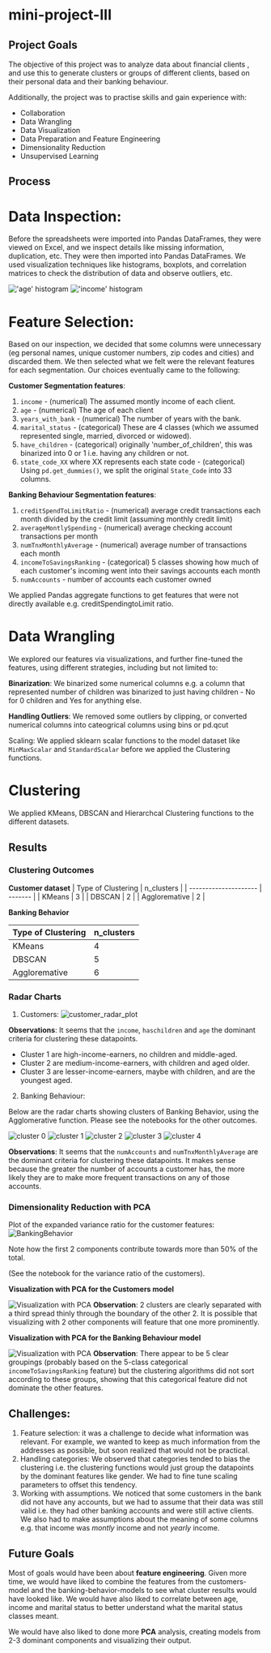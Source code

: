 # mini-project-III

## Project Goals

The objective of this project was to analyze data about financial clients , and use this to generate clusters or groups of different clients, based on their personal data and their banking behaviour. 

Additionally, the project was to practise skills and gain experience with: 

- Collaboration 
- Data Wrangling
- Data Visualization
- Data Preparation and Feature Engineering
- Dimensionality Reduction
- Unsupervised Learning

## Process
# Data Inspection:

Before the spreadsheets were imported into Pandas DataFrames, they were viewed on Excel, and we inspect details like missing information, duplication, etc. They were then imported into Pandas DataFrames. We used visualization techniques like histograms, boxplots, and correlation matrices to check the distribution of data and observe outliers, etc.

!['age' histogram](images/age_histogram.png "Distribution of age")
!['income' histogram](images/income_histogram.png "Distribution of income")


# Feature Selection:
Based on our inspection, we decided that some columns were unnecessary (eg personal names, unique customer numbers, zip codes and cities) and discarded them. We then selected what we felt were the relevant features for each segmentation. Our choices eventually came to the following:

**Customer Segmentation features**:
1. `income` - (numerical) The assumed montly income of each client.
2. `age` - (numerical) The age of each client 
3. `years_with_bank` - (numerical) The number of years with the bank.
4. `marital_status` - (categorical) These are 4 classes (which we assumed represented single, married, divorced or widowed).
5. `have_children` - (categorical) originally 'number_of_children', this was binarized into 0 or 1 i.e. having any children or not.
6. `state_code_XX` where XX represents each state code - (categorical) Using `pd.get_dummies()`, we split the original `State_Code` into 33 columns.

**Banking Behaviour Segmentation features**:
1. `creditSpendToLimitRatio` - (numerical) average credit transactions each month divided by the credit limit (assuming monthly credit limit)
2. `averageMontlySpending` - (numerical) average checking account transactions per month
3. `numTnxMonthlyAverage` - (numerical) average number of transactions each month
4. `incomeToSavingsRanking` - (categorical) 5 classes showing how much of each customer's incoming went into their savings accounts each month
5. `numAccounts` - number of accounts each customer owned

We applied Pandas aggregate functions to get features that were not directly available e.g. creditSpendingtoLimit ratio.

# Data Wrangling

We explored our features via visualizations, and further fine-tuned the features, using different strategies, including but not limited to:

**Binarization**: We binarized some numerical columns e.g. a column that represented number of children was binarized to just having children - No for 0 children and Yes for anything else.

**Handling Outliers**: We removed some outliers by clipping, or converted numerical columns into cateogrical columns using bins or pd.qcut

Scaling: We applied sklearn scalar functions to the model dataset like `MinMaxScalar` and `StandardScalar` before we applied the Clustering functions.

# Clustering

We applied KMeans, DBSCAN and Hierarchcal Clustering functions to the different datasets.

## Results
### Clustering Outcomes

**Customer dataset**
| Type of Clustering    | n_clusters |
| --------------------- | ------- |
| KMeans                | 3       |
| DBSCAN                | 2       |
| Aggloremative         | 2       |


**Banking Behavior**

| Type of Clustering    | n_clusters |
| --------------------- | ------- |
| KMeans                | 4       |
| DBSCAN                | 5       |
| Aggloremative         | 6       |

### Radar Charts

1. Customers:
![customer_radar_plot](images/radar_plot_customers.jpg  "Customer Radar Plot ")

**Observations**: It seems that the `income`, `haschildren` and `age` the dominant criteria for clustering these datapoints. 

- Cluster 1 are high-income-earners, no children and middle-aged. 
- Cluster 2 are medium-income-earners, with children and aged older. 
- Cluster 3 are lesser-income-earners, maybe with children, and are the youngest aged. 


2. Banking Behaviour:

Below are the radar charts showing clusters of Banking Behavior, using the Agglomerative function. Please see the notebooks for the other outcomes. 

![cluster 0](images/cluster0.png "Cluster 0")
![cluster 1](images/cluster1.png "Cluster 1")
![cluster 2](images/cluster2.png "Cluster 2")
![cluster 3](images/cluster3.png "Cluster 3")
![cluster 4](images/cluster4.png "Cluster 4")

**Observations**: It seems that the `numAccounts` and `numTnxMonthlyAverage` are the dominant criteria for clustering these datapoints. It makes sense because the greater the number of accounts a customer has, the more likely they are to make more frequent transactions on any of those accounts. 


### Dimensionality Reduction with PCA

Plot of the expanded variance ratio for the customer features:
![BankingBehavior](images/expanded_variance_ratio_banking_behavior.png "Expanded variance ratio")

Note how the first 2 components contribute towards more than 50% of the total.

(See the notebook for the variance ratio of the customers). 

**Visualization with PCA for the Customers model**

![Visualization with PCA](images/customer_PCA.png "Visualization with PCA")
**Observation**: 2 clusters are clearly separated with a third spread thinly through the boundary of the other 2. It is possible that visualizing with 2 other components will feature that one more prominently. 

**Visualization with PCA for the Banking Behaviour model**

![Visualization with PCA](images/PCA_Agglomerative.png "Visualization with PCA")
**Observation**: There appear to be 5 clear groupings (probably based on the 5-class categorical `incomeToSavingsRanking` feature) but the clustering algorithms did not sort according to these groups, showing that this categorical feature did not dominate the other features. 




## Challenges:
1. Feature selection: it was a challenge to decide what information was relevant. For example, we wanted to keep as much information from the addresses as possible, but soon realized that would not be practical.
2. Handling categories: We observed that categories tended to bias the clustering i.e. the clustering functions would just group the datapoints by the dominant features like gender. We had to fine tune scaling parameters to offset this tendency.
3. Working with assumptions. We noticed that some customers in the bank did not have any accounts, but we had to assume that their data was still valid i.e. they had other banking accounts and were still active clients. We also had to make assumptions about the meaning of some columns e.g. that income was *montly* income and not *yearly* income. 


## Future Goals

Most of goals would have been about **feature engineering**. Given more time, we would have liked to combine the features from the customers-model and the banking-behavior-models to see what cluster results would have looked like. We would have also liked to correlate between age, income and marital status to better understand what the marital status classes meant. 

We would have also liked to done more **PCA** analysis, creating models from 2-3 dominant components and visualizing their output.

